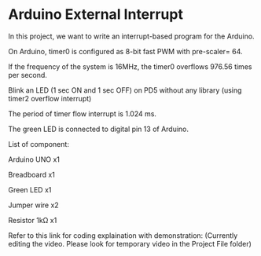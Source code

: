# Arduino External Interrupt
In this project, we want to write an interrupt-based program for the Arduino.

On Arduino, timer0 is configured as 8-bit fast PWM with pre-scaler= 64.

If the frequency of the system is 16MHz, the timer0 overflows 976.56 times per second.

Blink an LED (1 sec ON and 1 sec OFF) on PD5 without any library (using timer2 overflow interrupt)

The period of timer flow interrupt is 1.024 ms.

The green LED is connected to digital pin 13 of Arduino.

List of component:

Arduino UNO x1

Breadboard x1

Green LED x1

Jumper wire x2

Resistor 1kΩ x1

Refer to this link for coding explaination with demonstration: (Currently editing the video. Please look for temporary video in the Project File folder)

